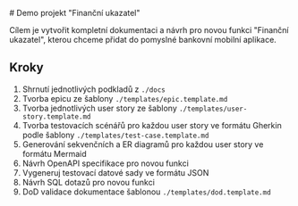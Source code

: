 # Demo projekt "Finanční ukazatel"

Cílem je vytvořit kompletní dokumentaci a návrh pro novou funkci "Finanční ukazatel", kterou chceme přidat do pomyslné bankovní mobilní aplikace.

## Kroky
1. Shrnutí jednotlivých podkladů z `./docs`
2. Tvorba epicu ze šablony `./templates/epic.template.md`
3. Tvorba jednotlivých user story ze šablony `./templates/user-story.template.md`
4. Tvorba testovacích scénářů pro každou user story ve formátu Gherkin podle šablony `./templates/test-case.template.md`
5. Generování sekvenčních a ER diagramů pro každou user story ve formátu Mermaid
6. Návrh OpenAPI specifikace pro novou funkci
7. Vygeneruj testovací datové sady ve formátu JSON
8. Návrh SQL dotazů pro novou funkci
9. DoD validace dokumentace šablonou `./templates/dod.template.md`